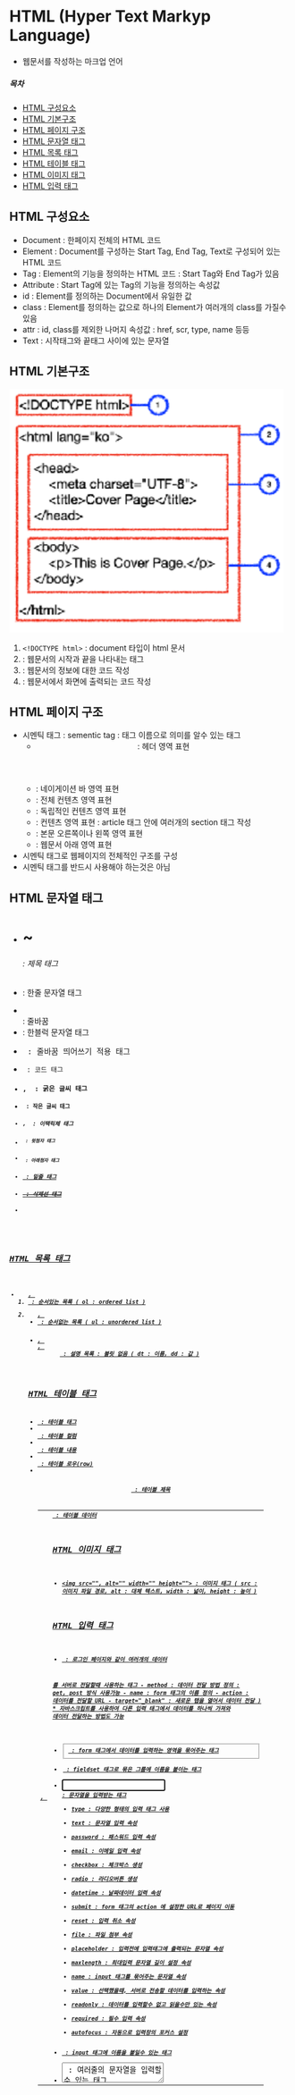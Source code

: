 # HTML (Hyper Text Markyp Language)
- 웹문서를 작성하는 마크업 언어
##### 목차
- [HTML 구성요소](#html-구성요소)
- [HTML 기본구조](#html-기본구조)
- [HTML 페이지 구조](#html-페이지-구조)
- [HTML 문자열 태그](#html-문자열-태그)
- [HTML 목록 태그](#html-목록-태그)
- [HTML 테이블 태그](#html-테이블-태그)
- [HTML 이미지 태그](#html-이미지-태그)
- [HTML 입력 태그](#html-입력-태그)
## HTML 구성요소
- Document : 한페이지 전체의 HTML 코드
- Element : Document를 구성하는 Start Tag, End Tag, Text로 구성되어 있는 HTML 코드
- Tag : Element의 기능을 정의하는 HTML 코드 : Start Tag와 End Tag가 있음
- Attribute : Start Tag에 있는 Tag의 기능을 정의하는 속성값
- id : Element를 정의하는 Document에서 유일한 값
- class : Element를 정의하는 값으로 하나의 Element가 여러개의 class를 가질수 있음
- attr : id, class를 제외한 나머지 속성값 : href, scr, type, name 등등
- Text : 시작태그와 끝태그 사이에 있는 문자열
## HTML 기본구조
![기본구조 이미지](./img/html_structure.png)  
1. `<!DOCTYPE html>` : document 타입이 html 문서
2. <html> : 웹문서의 시작과 끝을 나타내는 태그
3. <head> : 웹문서의 정보에 대한 코드 작성
4. <body> : 웹문서에서 화면에 출력되는 코드 작성
## HTML 페이지 구조
- 시멘틱 태그 : sementic tag : 태그 이름으로 의미를 알수 있는 태그
    - <header> : 헤더 영역 표현
    - <nav> : 네이게이션 바 영역 표현
    - <main> : 전체 컨텐츠 영역 표현
    - <article> : 독립적인 컨텐츠 영역 표현
    - <section> : 컨텐츠 영역 표현 : article 태그 안에 여러개의 section 태그 작성
    - <aside> : 본문 오른쪽이나 왼쪽 영역 표현
    - <footer> : 웹문서 아래 영역 표현
- 시멘틱 태그로 웹페이지의 전체적인 구조를 구성
- 시멘틱 태그를 반드시 사용해야 하는것은 아님
## HTML 문자열 태그
- <h1> ~ <h6> : 제목 태그
- <p> : 한줄 문자열 태그
- <br> : 줄바꿈
- <span> : 한블럭 문자열 태그
- <pre> : 줄바꿈 띄어쓰기 적용 태그
- <code> : 코드 태그
- <strong>, <b> : 굵은 글씨 태그
- <small> : 작은 글씨 태그
- <em>, <i> : 이택릭체 태그
- <sup> : 윗첨자 태그
- <sub> : 아래첨자 태그
- <u> : 밑줄 태그
- <del> : 삭제선 태그
- <a href="" target="_blank">
## HTML 목록 태그
- <ol>, <li> : 순서있는 목록 ( ol : ordered list )
- <ul>, <li> : 순서없는 목록 ( ul : unordered list )
- <dl>, <dt>, <dd> : 설명 목록 : 불릿 없음 ( dt : 이름, dd : 값 )
## HTML 테이블 태그
- <table> : 테이블 태그
- <caption> : 테이블 제목
- <thead> : 테이블 컬럼
- <tbody> : 테이블 내용
- <tr> : 테이블 로우(row)
- <th>, <td> : 테이블 데이터
## HTML 이미지 태그
- <img src="", alt="" width="" height=""> : 이미지 태그 ( src : 이미지 파일 경로, alt : 대체 텍스트,
width : 넓이, height : 높이 )
## HTML 입력 태그
- <form method="" name="", action="" target="_blank"> : 로그인 페이지와 같이 여러개의 데이터
를 서버로 전달할때 사용하는 태그
    - method : 데이터 전달 방법 정의 : get, post 방식 사용가능
    - name : form 태그의 이름 정의
    - action : 데이터를 전달할 URL
    - target="_blank" : 새로운 탭을 열어서 데이터 전달 )
    * 자바스크립트를 사용하여 다른 입력 태그에서 데이터를 하나씩 가져와 데이터 전달하는 방법도 가능
- <fieldset> : form 태그에서 데이터를 입력하는 영역을 묶어주는 태그
- <legend> : fieldset 태그로 묶은 그룹에 이름을 붙이는 태그
- <input type="" placeholder="" maxlength="" name="" value="" readonly required autofocus> : 문자열을 입력받는 태그
    - type : 다양한 형태의 입력 태그 사용
    - text : 문자열 입력 속성
    - password : 패스워드 입력 속성
    - email : 이메일 입력 속성
    - checkbox : 체크박스 생성
    - radio : 라디오버튼 생성
    - datetime : 날짜데이터 입력 속성
    - submit : form 태그의 action 에 설정한 URL로 페이지 이동
    - reset : 입력 취소 속성
    - file : 파일 첨부 속성
    - placeholder : 입력전에 입력태그에 출력되는 문자열 속성
    - maxlength : 최대입력 문자열 길이 설정 속성
    - name : input 태그를 묶어주는 문자열 속성
    - value : 선택했을때, 서버로 전송할 데이터를 입력하는 속성
    - readonly : 데이터를 입력할수 없고 읽을수만 있는 속성
    - required : 필수 입력 속성
    - autofocus : 자동으로 입력창의 포커스 설정
- <label> : input 태그에 이름을 붙일수 있는 태그
- <textarea cols="" rows=""> : 여러줄의 문자열을 입력할수 있는 태그
    - cols : 컬럼수 태그의 너비 설정
    - rows : 행수 태그의 높이 설정



